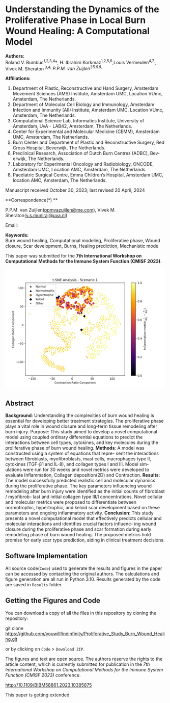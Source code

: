 # Understanding the Dynamics of the Proliferative Phase in Local Burn Wound Healing: A Computational Model

**Authors:**  
Roland V. Bumbuc<sup>1,2,3,4</sup>†, H. Ibrahim Korkmaz<sup>1,2,5,6</sup>,Louis Vermeulen<sup>4,7,</sup>, Vivek M. Sheraton<sup> 3,4,*</sup> P.P.M. van Zuijlen<sup>1,5,6,8,*</sup>

**Affiliations:**
1. Department of Plastic, Reconstructive and Hand Surgery, Amsterdam Movement Sciences (AMS) Institute, Amsterdam UMC, Location VUmc,
Amsterdam, The Netherlands.
2. Department of Molecular Cell Biology and Immunology, Amsterdam Infection and Immunity (AII) Institute, Amsterdam UMC, Location VUmc,
Amsterdam, The Netherlands.
3. Computational Science Lab, Informatics Institute, University of Amsterdam, UvA - LAB42, Amsterdam, The Netherlands.
4. Center for Experimental and Molecular Medicine (CEMM), Amsterdam UMC, Amsterdam, The Netherlands.
5. Burn Center and Department of Plastic and Reconstructive Surgery, Red Cross Hospital, Beverwijk, The Netherlands.
6. Preclinical Research, Association of Dutch Burn Centres (ADBC), Bev- erwijk, The Netherlands.
7. Laboratory for Experimental Oncology and Radiobiology, ONCODE, Amsterdam UMC, Location AMC, Amsterdam, The Netherlands.
8. Paediatric Surgical Centre, Emma Children’s Hospital, Amsterdam UMC, location AMC, Amsterdam, The Netherlands.
   
Manuscript received October 30, 2023; last revised 20 April, 2024

**Correspondence(*) **

 P.P.M. van Zuijlen(ppmvazuijlen@me.com),
 Vivek M. Sheraton(v.s.muniraj@uva.nl)

Email: 

**Keywords:**  
Burn wound healing, Computational modeling, Proliferative phase, Wound closure, Scar development, Burns, Healing prediction, Mechanistic mode

This paper was submitted for the **7th International Workshop on Computational Methods for the Immune System Function (CMISF 2023)**.

![Image](https://github.com/youwillfindinfinity/Proliferative_Study_Burn_Wound_Healing/blob/b738ac006106ef4eca63186d2903d859cfe82e87/Results/Figure3(D1).png)

## Abstract

**Background**: Understanding the complexities of burn wound healing is essential
for developing better treatment strategies. The proliferative phase plays a vital
role in wound closure and long-term tissue remodeling after burn injury.
Purpose: This study aimed to develop a novel computational model using
coupled ordinary differential equations to predict the interactions between cell
types, cytokines, and key molecules during the proliferative phase of burn wound
healing.
**Methods**: A model was constructed using a system of equations that repre-
sent the interactions between fibroblasts, myofibroblasts, mast cells, macrophages
type II, cytokines (TGF-β1 and IL-8), and collagen types I and III. Model sim-
ulations were run for 30 weeks and novel metrics were developed to evaluate
Inflammation, Collagen deposition(2D) and Contraction.
**Results**: The model successfully predicted realistic cell and molecular dynamics
during the proliferative phase. The key parameters influencing wound remodeling
after burn injury were identified as the initial counts of fibroblast / myofibrob-
last and initial collagen type III/I concentrations. Novel cellular and molecular
metrics were proposed to differentiate between normotrophic, hypertrophic, and
keloid scar development based on these parameters and ongoing inflammatory
activity.
**Conclusion**: This study presents a novel computational model that effectively
predicts cellular and molecular interactions and identifies crucial factors influenc-
ing wound closure during the proliferative phase and scar formation during early
remodeling phase of burn wound healing. The proposed metrics hold promise for
early scar type prediction, aiding in clinical treatment decisions.

## Software Implementation

All source code(`Code`) used to generate the results and figures in the paper can be accessed by contacting the original authors. The calculations and figure generation are all run in Python 3.10. Results generated by the code are saved in `Results` folder.


## Getting the Figures and Code

You can download a copy of all the files in this repository by cloning the repository:

git clone https://github.com/youwillfindinfinity/Proliferative_Study_Burn_Wound_Healing.git

or by clicking on `Code` > `Download ZIP`.

The figures and text are open source. The authors reserve the rights to the article content, which is currently submitted for publication in the *7th International Workshop on Computational Methods for the Immune System Function (CMISF 2023)* conference.

http://10.1109/BIBM58861.2023.10385875

This paper is getting extended.
